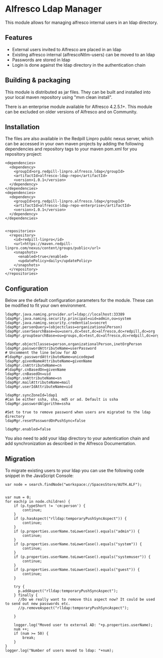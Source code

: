 # Alfresco Ldap Manager

This module allows for managing alfresco internal users in an ldap directory.

## Features
* External users invited to Alfresco are placed in an ldap
* Existing alfresco internal (alfrescoNtlm-users) can be moved to an ldap
* Passwords are stored in ldap
* Login is done against the ldap directory in the authentication chain

## Building & packaging
This module is distributed as jar files. They can be built and installed into your local maven repository using "mvn clean install". 

There is an enterprise module available for Alfresco 4.2.5.1+. This module can be excluded on older versions of Alfresco and on Community.

## Installation
The files are also available in the Redpill Linpro public nexus server, which can be accessed in your own maven projects by adding the following dependencies and repository tags to your maven pom.xml for you repository project:

    <dependencies>
      <dependency>
        <groupId>org.redpill-linpro.alfresco.ldap</groupId>
        <artifactId>alfresco-ldap-repo</artifactId>
        <version>1.0.1</version>
      </dependency>
    </dependencies>
    <dependencies>
      <dependency>
        <groupId>org.redpill-linpro.alfresco.ldap</groupId>
        <artifactId>alfresco-ldap-repo-enterprise</artifactId>
        <version>1.0.1</version>
      </dependency>
    </dependencies>


    <repositories>
      <repository>
        <id>redpill-linpro</id>
        <url>https://maven.redpill-linpro.com/nexus/content/groups/public</url>
        <snapshots>
          <enabled>true</enabled>
          <updatePolicy>daily</updatePolicy>
        </snapshots>
      </repository>
    </repositories>

## Configuration
Below are the default configuration parameters for the module. These can be modified to fit your own environment.

    ldapMgr.java.naming.provider.url=ldap://localhost:33389
    ldapMgr.java.naming.security.principal=uid=admin,ou=system
    ldapMgr.java.naming.security.credentials=secret
    ldapMgr.personQuery=(objectclass=organizationalPerson)
    ldapMgr.userSearchBase=ou=users,dc=test,dc=alfresco,dc=redpill,dc=org
    ldapMgr.groupSearchBase=ou=groups,dc=test,dc=alfresco,dc=redpill,dc=org
    
    ldapMgr.objectClasses=person,organizationalPerson,inetOrgPerson
    ldapMgr.passwordAttributeName=userPassword
    # Uncomment the line below for AD
    #ldapMgr.passwordAttributeName=unicodepwd
    ldapMgr.givenNameAttributeName=givenName
    ldapMgr.cnAttributeName=cn
    #ldapMgr.cnBasedOn=givenName
    ldapMgr.cnBasedOn=uid
    ldapMgr.snAttributeName=sn
    ldapMgr.mailAttributeName=mail
    ldapMgr.userIdAttributeName=uid
    
    ldapMgr.syncZoneId=ldap1
    #Can be either ssha, sha, md5 or ad. Default is ssha
    ldapMgr.passwordAlgorithm=ssha
    
    #Set to true to remove password when users are migrated to the ldap directory
    ldapMgr.resetPasswordOnPushSync=false
    
    ldapMgr.enabled=false

You also need to add your ldap directory to your autentication chain and add synchronization as described in the Alfresco Documentation.

## Migration

To migrate existing users to your ldap you can use the following code snippet in the JavaScript Console:


    var node = search.findNode("workspace://SpacesStore/AUTH.ALF");
    
    
    var num = 0;
    for each(p in node.children) {
    	if (p.typeShort != 'cm:person') {
    		continue;
    	}
    	if (p.hasAspect("rlldap:temporaryPushSyncAspect")) {
    		continue;
    	}
    	if (p.properties.userName.toLowerCase().equals("admin")) {
    		continue;	
    	}
    	if (p.properties.userName.toLowerCase().equals("system")) {
    		continue;	
    	}
    	if (p.properties.userName.toLowerCase().equals("systemuser")) {
    		continue;	
    	}
    	if (p.properties.userName.toLowerCase().equals("guest")) {
    		continue;	
    	}
    
    	try {
    	  p.addAspect("rlldap:temporaryPushSyncAspect");
    	} finally {
          //Do we really want to remove this aspect now? It could be used to send out new passwords etc.
    	  //p.removeAspect("rlldap:temporaryPushSyncAspect");
    		
    	}
    	
    	logger.log("Moved user to external AD: "+p.properties.userName);
    	num ++;
    	if (num >= 50) {
    		break;
    	}
    }
    logger.log("Number of users moved to ldap: "+num);

